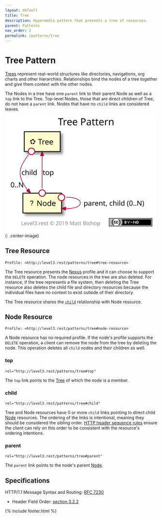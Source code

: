 ```yaml
---
layout: default
title: Tree
description: Hypermedia pattern that presents a tree of resources.
parent: Patterns
nav_order: 2
permalink: /patterns/tree
---
```

# Tree Pattern

[Trees](https://en.wikipedia.org/wiki/Tree_(data_structure)) represent real-world structures like directories, navigations, org charts and other hierarchies. Relationships bind the nodes of a tree together and give them context with the other nodes. 

The Nodes in a tree have one `parent` link to their parent Node as well as a `top` link to the Tree. Top-level Nodes, those that are direct children of Tree, do not have a `parent` link. Nodes that have no `child` links are considered leaves.

![](tree/relations.svg){: .center-image}

## Tree Resource

```
Profile: <http://level3.rest/patterns/tree#tree-resource>
```

The Tree resource presents the [Nexus](../profiles/nexus.md) profile and it can choose to support the `DELETE` operation. The node resources in the tree are also deleted. For instance, if the tree represents a file system, then deleting the Tree resource also deletes the child file and directory resources because the individual files have no context to exist outside of their directory.

The Tree resource shares the [`child`](#child) relationship with Node resource.

## Node Resource

```
Profile: <http://level3.rest/patterns/tree#node-resource>
```

A Node resource has no required profile. If the node's profile supports the `DELETE` operation, a client can remove the node from the tree by deleting the node. This operation deletes all `child` nodes and their children as well.

### top

```
rel="http://level3.rest/patterns/tree#top"
```

The `top` link points to the [Tree](#tree-resource) of which the node is a member.

### child

```
rel="http://level3.rest/patterns/tree#child"
```

Tree and Node resources have 0 or more `child` links pointing to direct child [Node](#node-resource) resources. The ordering of the links is intentional, meaning they should be considered the sibling order. [HTTP header sequence rules](https://tools.ietf.org/html/rfc7230#section-3.2.2) ensure the client can rely on this order to be consistent with the resource's ordering intentions.

### parent

```
rel="http://level3.rest/patterns/tree#parent"
```

The `parent` link points to the node's parent [Node](#node-resource).

## Specifications

HTTP/1.1 Message Syntax and Routing: [RFC 7230](https://tools.ietf.org/html/rfc7230)

- Header Field Order: [section 3.2.2](https://tools.ietf.org/html/rfc7230#section-3.2.2)

{% include footer.html %}
